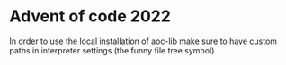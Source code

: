 # Advent of code 2022
In order to use the local installation of aoc-lib make sure to have custom paths in interpreter settings (the funny file tree symbol)